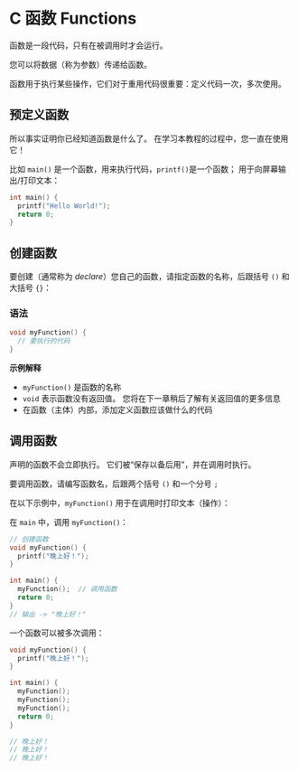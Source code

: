 C 函数 Functions
===

函数是一段代码，只有在被调用时才会运行。

您可以将数据（称为参数）传递给函数。

函数用于执行某些操作，它们对于重用代码很重要：定义代码一次，多次使用。

## 预定义函数

所以事实证明你已经知道函数是什么了。 在学习本教程的过程中，您一直在使用它！

比如 `main()` 是一个函数，用来执行代码，`printf()`是一个函数； 用于向屏幕输出/打印文本：

```c
int main() {
  printf("Hello World!");
  return 0;
}
```

## 创建函数

要创建（通常称为 *declare*）您自己的函数，请指定函数的名称，后跟括号 `()` 和大括号 `{}`：

### 语法

```c
void myFunction() {
  // 要执行的代码
}
```

**示例解释**

* `myFunction()` 是函数的名称
* `void` 表示函数没有返回值。 您将在下一章稍后了解有关返回值的更多信息
* 在函数（主体）内部，添加定义函数应该做什么的代码

## 调用函数

声明的函数不会立即执行。 它们被“保存以备后用”，并在调用时执行。

要调用函数，请编写函数名，后跟两个括号 `()` 和一个分号 `;`

在以下示例中，`myFunction()` 用于在调用时打印文本（操作）：

在 `main` 中，调用 `myFunction()`：

```c
// 创建函数
void myFunction() {
  printf("晚上好！");
}

int main() {
  myFunction();  // 调用函数
  return 0;
}
// 输出 -> "晚上好！"
```

一个函数可以被多次调用：

```c
void myFunction() {
  printf("晚上好！");
}

int main() {
  myFunction();
  myFunction();
  myFunction();
  return 0;
}

// 晚上好！
// 晚上好！
// 晚上好！
```